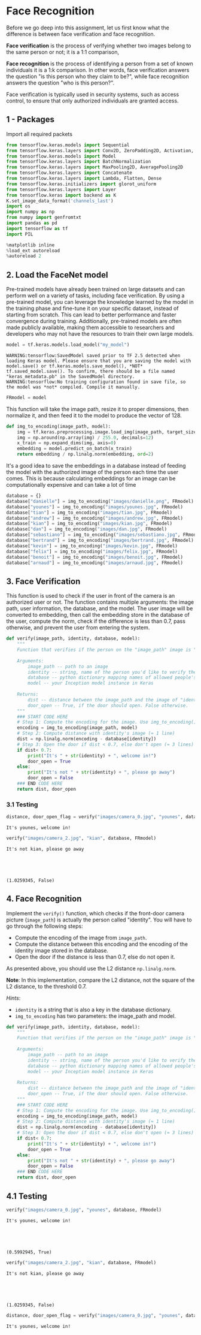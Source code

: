 # Face Recognition

Before we go deep into this assignment, let us first know what the difference is between face verification and face recognition.

**Face verification** is the process of verifying whether two images belong to the same person or not; it is a 1:1 comparison, 

**Face recognition** is the process of identifying a person from a set of known individuals it is a 1:k comparison. In other words, face verification answers the question "is this person who they claim to be?", while face recognition answers the question "who is this person?".

Face verification is typically used in security systems, such as access control, to ensure that only authorized individuals are granted access.

## 1 - Packages

Import all required packets 


```python
from tensorflow.keras.models import Sequential
from tensorflow.keras.layers import Conv2D, ZeroPadding2D, Activation, Input, concatenate
from tensorflow.keras.models import Model
from tensorflow.keras.layers import BatchNormalization
from tensorflow.keras.layers import MaxPooling2D, AveragePooling2D
from tensorflow.keras.layers import Concatenate
from tensorflow.keras.layers import Lambda, Flatten, Dense
from tensorflow.keras.initializers import glorot_uniform
from tensorflow.keras.layers import Layer
from tensorflow.keras import backend as K
K.set_image_data_format('channels_last')
import os
import numpy as np
from numpy import genfromtxt
import pandas as pd
import tensorflow as tf
import PIL

%matplotlib inline
%load_ext autoreload
%autoreload 2
```

## 2. Load the FaceNet model

Pre-trained models have already been trained on large datasets and can perform well on a variety of tasks, including face verification. By using a pre-trained model, you can leverage the knowledge learned by the model in the training phase and fine-tune it on your specific dataset, instead of starting from scratch. This can lead to better performance and faster convergence during training. Additionally, pre-trained models are often made publicly available, making them accessible to researchers and developers who may not have the resources to train their own large models.


```python
model = tf.keras.models.load_model("my_model")
```

    WARNING:tensorflow:SavedModel saved prior to TF 2.5 detected when loading Keras model. Please ensure that you are saving the model with model.save() or tf.keras.models.save_model(), *NOT* tf.saved_model.save(). To confirm, there should be a file named "keras_metadata.pb" in the SavedModel directory.
    WARNING:tensorflow:No training configuration found in save file, so the model was *not* compiled. Compile it manually.
    


```python
FRmodel = model
```

This function will take the image path, resize it to proper dimensions, then normalize it, and then feed it to the model to produce the vector of 128.


```python
def img_to_encoding(image_path, model):
    img = tf.keras.preprocessing.image.load_img(image_path, target_size=(160, 160))
    img = np.around(np.array(img) / 255.0, decimals=12)
    x_train = np.expand_dims(img, axis=0)
    embedding = model.predict_on_batch(x_train)
    return embedding / np.linalg.norm(embedding, ord=2)
```

It's a good idea to save the embeddings in a database instead of feeding the model with the authorized image of the person each time the user comes. This is because calculating embeddings for an image can be computationally expensive and can take a lot of time


```python
database = {}
database["danielle"] = img_to_encoding("images/danielle.png", FRmodel)
database["younes"] = img_to_encoding("images/younes.jpg", FRmodel)
database["tian"] = img_to_encoding("images/tian.jpg", FRmodel)
database["andrew"] = img_to_encoding("images/andrew.jpg", FRmodel)
database["kian"] = img_to_encoding("images/kian.jpg", FRmodel)
database["dan"] = img_to_encoding("images/dan.jpg", FRmodel)
database["sebastiano"] = img_to_encoding("images/sebastiano.jpg", FRmodel)
database["bertrand"] = img_to_encoding("images/bertrand.jpg", FRmodel)
database["kevin"] = img_to_encoding("images/kevin.jpg", FRmodel)
database["felix"] = img_to_encoding("images/felix.jpg", FRmodel)
database["benoit"] = img_to_encoding("images/benoit.jpg", FRmodel)
database["arnaud"] = img_to_encoding("images/arnaud.jpg", FRmodel)
```

## 3.  Face Verification

This function is used to check if the user in front of the camera is an authorized user or not. The function contains multiple arguments: the image path, user information, the database, and the model. The user image will be converted to embedding, then call the embedding store in the database of the user, compute the norm, check if the difference is less than 0.7, pass otherwise, and prevent the user from entering the system.


```python
def verify(image_path, identity, database, model):
    """
    Function that verifies if the person on the "image_path" image is "identity".
    
    Arguments:
        image_path -- path to an image
        identity -- string, name of the person you'd like to verify the identity. Has to be an employee who works in the office.
        database -- python dictionary mapping names of allowed people's names (strings) to their encodings (vectors).
        model -- your Inception model instance in Keras
    
    Returns:
        dist -- distance between the image_path and the image of "identity" in the database.
        door_open -- True, if the door should open. False otherwise.
    """
    ### START CODE HERE
    # Step 1: Compute the encoding for the image. Use img_to_encoding() see example above. (≈ 1 line)
    encoding = img_to_encoding(image_path, model)
    # Step 2: Compute distance with identity's image (≈ 1 line)
    dist = np.linalg.norm(encoding - database[identity])
    # Step 3: Open the door if dist < 0.7, else don't open (≈ 3 lines)
    if dist< 0.7:
        print("It's " + str(identity) + ", welcome in!")
        door_open = True
    else:
        print("It's not " + str(identity) + ", please go away")
        door_open = False
    ### END CODE HERE        
    return dist, door_open
```

### 3.1 Testing 


```python
distance, door_open_flag = verify("images/camera_0.jpg", "younes", database, FRmodel)
```

    It's younes, welcome in!
    


```python
verify("images/camera_2.jpg", "kian", database, FRmodel)
```

    It's not kian, please go away
    




    (1.0259345, False)



## 4. Face Recognition

Implement the `verify()` function, which checks if the front-door camera picture (`image_path`) is actually the person called "identity". You will have to go through the following steps:

- Compute the encoding of the image from `image_path`.
- Compute the distance between this encoding and the encoding of the identity image stored in the database.
- Open the door if the distance is less than 0.7, else do not open it.

As presented above, you should use the L2 distance `np.linalg.norm`.

**Note**: In this implementation, compare the L2 distance, not the square of the L2 distance, to the threshold 0.7.

*Hints*:

- `identity` is a string that is also a key in the database dictionary.
- `img_to_encoding` has two parameters: the image_path and model.


```python
def verify(image_path, identity, database, model):
    """
    Function that verifies if the person on the "image_path" image is "identity".
    
    Arguments:
        image_path -- path to an image
        identity -- string, name of the person you'd like to verify the identity. Has to be an employee who works in the office.
        database -- python dictionary mapping names of allowed people's names (strings) to their encodings (vectors).
        model -- your Inception model instance in Keras
    
    Returns:
        dist -- distance between the image_path and the image of "identity" in the database.
        door_open -- True, if the door should open. False otherwise.
    """
    ### START CODE HERE
    # Step 1: Compute the encoding for the image. Use img_to_encoding() see example above. (≈ 1 line)
    encoding = img_to_encoding(image_path, model)
    # Step 2: Compute distance with identity's image (≈ 1 line)
    dist = np.linalg.norm(encoding - database[identity])
    # Step 3: Open the door if dist < 0.7, else don't open (≈ 3 lines)
    if dist< 0.7:
        print("It's " + str(identity) + ", welcome in!")
        door_open = True
    else:
        print("It's not " + str(identity) + ", please go away")
        door_open = False
    ### END CODE HERE        
    return dist, door_open
```

## 4.1 Testing 


```python
verify("images/camera_0.jpg", "younes", database, FRmodel)
```

    It's younes, welcome in!
    




    (0.5992945, True)




```python
verify("images/camera_2.jpg", "kian", database, FRmodel)
```

    It's not kian, please go away
    




    (1.0259345, False)




```python
distance, door_open_flag = verify("images/camera_0.jpg", "younes", database, FRmodel)
```

    It's younes, welcome in!
    


```python

```
